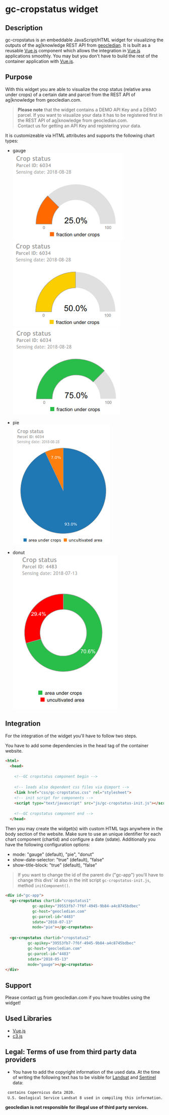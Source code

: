 # gc-cropstatus widget
## Description
gc-cropstatus is an embeddable JavaScript/HTML widget for visualizing the outputs of the ag|knowledge REST API from [geocledian](https://www.geocledian.com).
It is built as a reusable [Vue.js](https://www.vuejs.org) component which allows the integration in [Vue.js](https://www.vuejs.org) applications smoothly. 
You may but you don't have to build the rest of the container application with [Vue.js](https://www.vuejs.org).

## Purpose
With this widget you are able to visualize the crop status (relative area under crops) of a certain date and parcel from the REST API of ag|knowledge from geocledian.com.
> **Please note** that the widget contains a DEMO API Key and a DEMO parcel. If you want to visualize your data it has to be registered first in the REST API of ag|knowledge from geocledian.com. <br> Contact us for getting an API Key and registering your data.

It is customizeable via HTML attributes and supports the following chart types:
- gauge<br>
![gauge](doc/img/gauge_25.png)
![gauge](doc/img/gauge_50.png)
![gauge](doc/img/gauge_75.png)

- pie<br>
![pie](doc/img/pie.png)

- donut<br>
![donut](doc/img/donut.png)

## Integration
For the integration of the widget you'll have to follow two steps.

You have to add some dependencies in the head tag of the container website.

```html
<html>
  <head>

    <!--GC cropstatus component begin -->

    <!-- loads also dependent css files via @import -->
    <link href="css/gc-cropstatus.css" rel="stylesheet">
    <!-- init script for components -->
    <script type="text/javascript" src="js/gc-cropstatus-init.js"></script> 
     
    <!--GC cropstatus component end -->
  </head>

```

Then you may create the widget(s) with custom HTML tags anywhere in the body section of the website. Make sure to use an unique identifier for each chart component (chartid) and configure a date (sdate).
Additionally you have the following configuration options:
  - mode: "gauge" (default), "pie", "donut"
  - show-date-selector: "true" (default), "false"
  - show-title-block: "true" (default), "false"

>If you want to change the id of the parent div ("gc-app") you'll have to change this divs' id also in the init script `gc-cropstatus-init.js`, method `initComponent()`.


```html
<div id="gc-app">
  <gc-cropstatus chartid="cropstatus1" 
            gc-apikey="39553fb7-7f6f-4945-9b84-a4c8745bdbec" 
            gc-host="geocledian.com" 
            gc-parcel-id="4483"
            sdate="2018-07-13"
            mode="pie"></gc-cropstatus>

  <gc-cropstatus chartid="cropstatus2" 
          gc-apikey="39553fb7-7f6f-4945-9b84-a4c8745bdbec" 
          gc-host="geocledian.com" 
          gc-parcel-id="4483"
          sdate="2018-05-13"
          mode="gauge"></gc-cropstatus>
</div>
```

## Support
Please contact [us](mailto:info@geocledian.com) from geocledian.com if you have troubles using the widget!

## Used Libraries
- [Vue.js](https://www.vuejs.org)
- [c3.js](https://c3js.org/)

## Legal: Terms of use from third party data providers
- You have to add the copyright information of the used data. At the time of writing the following text has to be visible for [Landsat](https://www.usgs.gov/information-policies-and-instructions/crediting-usgs) and [Sentinel](https://scihub.copernicus.eu/twiki/pub/SciHubWebPortal/TermsConditions/TC_Sentinel_Data_31072014.pdf) data:

```html
 contains Copernicus data 2020.
 U.S. Geological Service Landsat 8 used in compiling this information.
```

**geocledian is not responsible for illegal use of third party services.**
